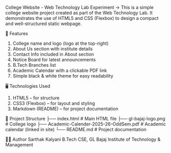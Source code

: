 College Website - Web Technology Lab Experiment
-> This is a simple college website project created as part of the Web Technology Lab.
It demonstrates the use of HTML5 and CSS (Flexbox) to design a compact and well-structured static webpage.

📌 Features
1. College name and logo (logo at the top-right)
2. About Us section with institute details
3. Contact Info included in About section
4. Notice Board for latest announcements
5. B.Tech Branches list
6. Academic Calendar with a clickable PDF link
7. Simple black & white theme for easy readability

🖥️ Technologies Used
1. HTML5 – for structure
2. CSS3 (Flexbox) – for layout and styling
3. Markdown (README) – for project documentation

📂 Project Structure
├── index.html              # Main HTML file
├── gl-bajaj-logo.png       # College logo
├── Academic-Calender-2025-26-OddSem.pdf   # Academic calendar (linked in site)
└── README.md               # Project documentation

👨‍💻 Author
Sarthak Kalyani
B.Tech CSE, GL Bajaj Institute of Technology & Management
